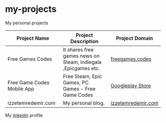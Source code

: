 # my-projects
My personal projects 

Project Name | Project Description | Project Domain
------------ | -------------       | -------------
Free Games Codes| It shares free games news on Steam, indiegala ,Epicgames etc. | [freegames.codes](https://freegames.codes/)
Free Game Codes Mobile App | Free Steam, Epic Games, PC Games - Free Game Codes | [Googleplay Store](https://play.google.com/store/apps/details?id=com.freegamescodes.freegamescodes)
izzetemredemir.com | My personal blog. | [izzetemredemir.com](https://izzetemredemir.com/)


My [linkedin](https://www.linkedin.com/in/izzet-emre-demir-0664359b/) profile
